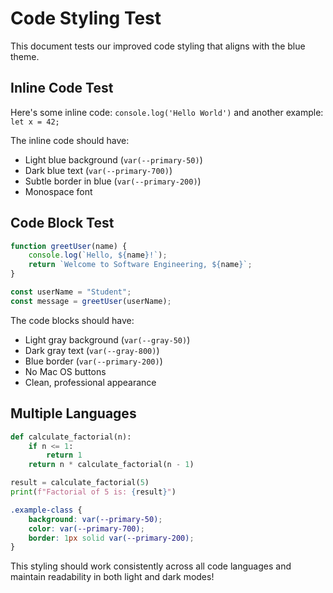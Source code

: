 # Code Styling Test

This document tests our improved code styling that aligns with the blue theme.

## Inline Code Test

Here's some inline code: `console.log('Hello World')` and another example: `let x = 42;`

The inline code should have:
- Light blue background (`var(--primary-50)`)  
- Dark blue text (`var(--primary-700)`)
- Subtle border in blue (`var(--primary-200)`)
- Monospace font

## Code Block Test

```javascript
function greetUser(name) {
    console.log(`Hello, ${name}!`);
    return `Welcome to Software Engineering, ${name}`;
}

const userName = "Student";
const message = greetUser(userName);
```

The code blocks should have:
- Light gray background (`var(--gray-50)`)
- Dark gray text (`var(--gray-800)`)  
- Blue border (`var(--primary-200)`)
- No Mac OS buttons
- Clean, professional appearance

## Multiple Languages

```python
def calculate_factorial(n):
    if n <= 1:
        return 1
    return n * calculate_factorial(n - 1)

result = calculate_factorial(5)
print(f"Factorial of 5 is: {result}")
```

```css
.example-class {
    background: var(--primary-50);
    color: var(--primary-700);
    border: 1px solid var(--primary-200);
}
```

This styling should work consistently across all code languages and maintain readability in both light and dark modes!
